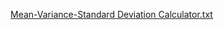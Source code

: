 [Mean-Variance-Standard Deviation Calculator.txt](https://github.com/user-attachments/files/16639213/Mean-Variance-Standard.Deviation.Calculator.txt)

